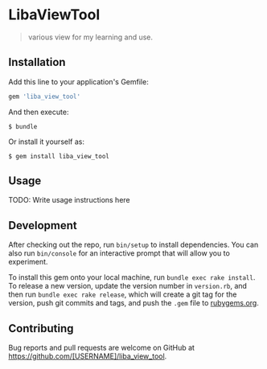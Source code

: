 # LibaViewTool

> various view for my learning and use.

## Installation

Add this line to your application's Gemfile:

```ruby
gem 'liba_view_tool'
```

And then execute:

    $ bundle

Or install it yourself as:

    $ gem install liba_view_tool

## Usage

TODO: Write usage instructions here

## Development

After checking out the repo, run `bin/setup` to install dependencies. You can also run `bin/console` for an interactive prompt that will allow you to experiment.

To install this gem onto your local machine, run `bundle exec rake install`. To release a new version, update the version number in `version.rb`, and then run `bundle exec rake release`, which will create a git tag for the version, push git commits and tags, and push the `.gem` file to [rubygems.org](https://rubygems.org).

## Contributing

Bug reports and pull requests are welcome on GitHub at https://github.com/[USERNAME]/liba_view_tool.
